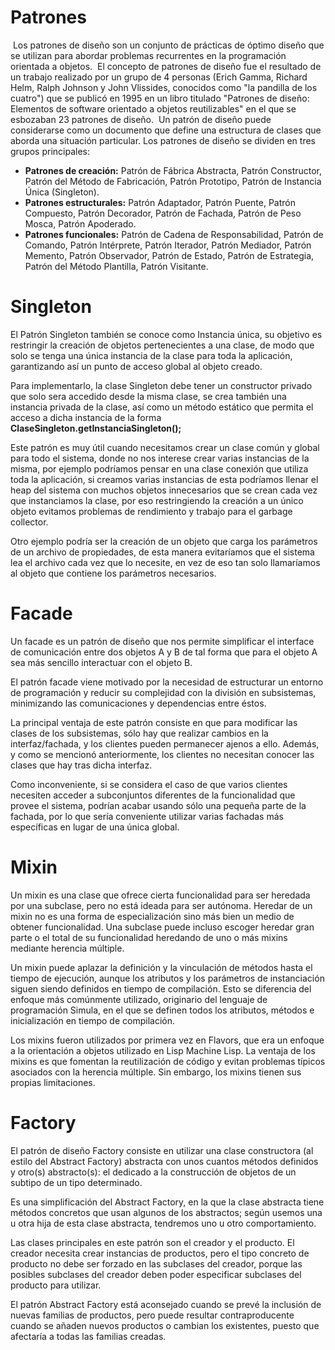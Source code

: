 # Patrones
​
Los patrones de diseño son un conjunto de prácticas de óptimo diseño que se utilizan para abordar problemas recurrentes en la programación orientada a objetos.
​
El concepto de patrones de diseño fue el resultado de un trabajo realizado por un grupo de 4 personas (Erich Gamma, Richard Helm, Ralph Johnson y John Vlissides, conocidos como "la pandilla de los cuatro") que se publicó en 1995 en un libro titulado "Patrones de diseño: Elementos de software orientado a objetos reutilizables" en el que se esbozaban 23 patrones de diseño.
​
Un patrón de diseño puede considerarse como un documento que define una estructura de clases que aborda una situación particular. Los patrones de diseño se dividen en tres grupos principales:
​
* **Patrones de creación:** Patrón de Fábrica Abstracta, Patrón Constructor, Patrón del Método de Fabricación, Patrón Prototipo, Patrón de Instancia Única (Singleton).
* **Patrones estructurales:** Patrón Adaptador, Patrón Puente, Patrón Compuesto, Patrón Decorador, Patrón de Fachada, Patrón de Peso Mosca, Patrón Apoderado.
* **Patrones funcionales:** Patrón de Cadena de Responsabilidad, Patrón de Comando, Patrón Intérprete, Patrón Iterador, Patrón Mediador, Patrón Memento, Patrón Observador, Patrón de Estado, Patrón de Estrategia, Patrón del Método Plantilla, Patrón Visitante.

# Singleton

El Patrón Singleton también se conoce como Instancia única, su objetivo es restringir la creación de objetos  pertenecientes a una clase, de modo que solo se tenga una única instancia de la clase para toda la aplicación, garantizando así un punto de acceso global al objeto creado. 


Para implementarlo, la clase Singleton debe tener un constructor privado que solo sera accedido desde la misma clase, se crea también una instancia privada de la clase, así como un método estático que permita el acceso a dicha instancia de la forma **ClaseSingleton.getInstanciaSingleton();**

Este patrón es  muy útil cuando necesitamos crear un clase común y global para todo el sistema, donde no nos interese crear varias instancias de la misma, por ejemplo podríamos pensar en una clase conexión que utiliza toda la aplicación, si creamos varias instancias de esta podríamos llenar el heap del sistema con muchos objetos innecesarios que se crean cada vez que instanciamos la clase, por eso restringiendo la creación a un único objeto evitamos problemas de rendimiento y trabajo para el garbage collector.

Otro ejemplo podría ser la creación de un objeto que carga los parámetros de un archivo de propiedades, de esta manera evitaríamos que el sistema lea el archivo cada vez que lo necesite, en vez de eso tan solo llamaríamos al objeto que contiene los parámetros necesarios.

# Facade

Un facade es un patrón de diseño que nos permite simplificar el interface de comunicación entre dos objetos A y B de tal forma que para el objeto A sea más sencillo interactuar con el objeto B.

El patrón facade viene motivado por la necesidad de estructurar un entorno de programación y reducir su complejidad con la división en subsistemas, minimizando las comunicaciones y dependencias entre éstos.

La principal ventaja de este patrón consiste en que para modificar las clases de los subsistemas, sólo hay que realizar cambios en la interfaz/fachada, y los clientes pueden permanecer ajenos a ello. Además, y como se mencionó anteriormente, los clientes no necesitan conocer las clases que hay tras dicha interfaz.

Como inconveniente, si se considera el caso de que varios clientes necesiten acceder a subconjuntos diferentes de la funcionalidad que provee el sistema, podrían acabar usando sólo una pequeña parte de la fachada, por lo que sería conveniente utilizar varias fachadas más específicas en lugar de una única global.

# Mixin

Un mixin es una clase que ofrece cierta funcionalidad para ser heredada por una subclase, pero no está ideada para ser autónoma. Heredar de un mixin no es una forma de especialización sino más bien un medio de obtener funcionalidad. Una subclase puede incluso escoger heredar gran parte o el total de su funcionalidad heredando de uno o más mixins mediante herencia múltiple.

Un mixin puede aplazar la definición y la vinculación de métodos hasta el tiempo de ejecución, aunque los atributos y los parámetros de instanciación siguen siendo definidos en tiempo de compilación. Esto se diferencia del enfoque más comúnmente utilizado, originario del lenguaje de programación Simula, en el que se definen todos los atributos, métodos e inicialización en tiempo de compilación.

Los mixins fueron utilizados por primera vez en Flavors, que era un enfoque a la orientación a objetos utilizado en Lisp Machine Lisp. La ventaja de los mixins es que fomentan la reutilización de código y evitan problemas típicos asociados con la herencia múltiple. Sin embargo, los mixins tienen sus propias limitaciones.

# Factory
 El patrón de diseño Factory consiste en utilizar una clase constructora (al estilo del Abstract Factory) abstracta con unos cuantos métodos definidos y otro(s) abstracto(s): el dedicado a la construcción de objetos de un subtipo de un tipo determinado.
 
 Es una simplificación del Abstract Factory, en la que la clase abstracta tiene métodos concretos que usan algunos de los abstractos; según usemos una u otra hija de esta clase abstracta, tendremos uno u otro comportamiento.
 
 Las clases principales en este patrón son el creador y el producto. El creador necesita crear instancias de productos, pero el tipo concreto de producto no debe ser forzado en las subclases del creador, porque las posibles subclases del creador deben poder especificar subclases del producto para utilizar.

El patrón Abstract Factory está aconsejado cuando se prevé la inclusión de nuevas familias de productos, pero puede resultar contraproducente cuando se añaden nuevos productos o cambian los existentes, puesto que afectaría a todas las familias creadas.
